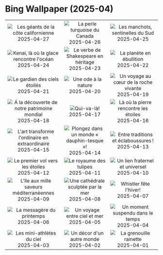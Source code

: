# Bing Wallpaper (2025-04)

|  |  |  |
|:---:|:---:|:---:|
| ![](https://www.bing.com/th?id=OHR.RedwoodGrove_FR-CA2674343788_400x240.jpg "Les géants de la côte californienne") 2025-04-27 | ![](https://www.bing.com/th?id=OHR.BrucePeninsula_FR-CA9084486245_400x240.jpg "La perle turquoise du Canada") 2025-04-26 | ![](https://www.bing.com/th?id=OHR.MagellanicPenguin_FR-CA5009837918_400x240.jpg "Les manchots, sentinelles du Sud") 2025-04-25 |
| ![](https://www.bing.com/th?id=OHR.KenaiSpires_FR-CA4625250704_400x240.jpg "Kenai, là où la glace rencontre l'océan") 2025-04-24 | ![](https://www.bing.com/th?id=OHR.GlobeTheatre_FR-CA4288984351_400x240.jpg "Le verbe de Shakespeare en héritage") 2025-04-23 | ![](https://www.bing.com/th?id=OHR.YellowstoneSpring_FR-CA1960442919_400x240.jpg "La planète en ébullition") 2025-04-22 |
| ![](https://www.bing.com/th?id=OHR.JoshuaStars_FR-CA1371442285_400x240.jpg "Le gardien des ciels étoilés") 2025-04-21 | ![](https://www.bing.com/th?id=OHR.BunnyLove_FR-CA0827299821_400x240.jpg "Une ode à la nature") 2025-04-20 | ![](https://www.bing.com/th?id=OHR.ZionValley_FR-CA5154039067_400x240.jpg "Un voyage au cœur de la roche vivante") 2025-04-19 |
| ![](https://www.bing.com/th?id=OHR.GoremeTurkey_FR-CA7490534798_400x240.jpg "Á la découverte de notre patrimoine mondial") 2025-04-18 | ![](https://www.bing.com/th?id=OHR.EcuadorBird_FR-CA4387782439_400x240.jpg "Qui-va-là!") 2025-04-17 | ![](https://www.bing.com/th?id=OHR.KachinaBridge_FR-CA2353131733_400x240.jpg "Là où la pierre rencontre les étoiles") 2025-04-16 |
| ![](https://www.bing.com/th?id=OHR.BeachArt_FR-CA1945523130_400x240.jpg "L'art transforme l'ordinaire en extraordinaire") 2025-04-15 | ![](https://www.bing.com/th?id=OHR.SpottedDolphins_FR-CA1398136066_400x240.jpg "Plongez dans un monde « dauphin-tesque »!") 2025-04-14 | ![](https://www.bing.com/th?id=OHR.ThailandPagodas_FR-CA4441520959_400x240.jpg "Entre traditions et éclaboussures !") 2025-04-13 |
| ![](https://www.bing.com/th?id=OHR.SpaceFlight_FR-CA9146561784_400x240.jpg "Le premier vol vers les étoiles") 2025-04-12 | ![](https://www.bing.com/th?id=OHR.TulipsWindmill_FR-CA8325142207_400x240.jpg "Le royaume des tulipes") 2025-04-11 | ![](https://www.bing.com/th?id=OHR.LittleFoxes_FR-CA7956538809_400x240.jpg "Un lien fraternel et universel") 2025-04-10 |
| ![](https://www.bing.com/th?id=OHR.BlueNaxos_FR-CA7619118944_400x240.jpg "L'île aux mille saveurs méditerranéennes") 2025-04-09 | ![](https://www.bing.com/th?id=OHR.LagoaPortugal_FR-CA7999010922_400x240.jpg "Une cathédrale sculptée par la mer") 2025-04-08 | ![](https://www.bing.com/th?id=OHR.WhistlerSnowboard_FR-CA2302818424_400x240.jpg "Whistler fête l'hiver!") 2025-04-07 |
| ![](https://www.bing.com/th?id=OHR.YellowWarbler_FR-CA2010153906_400x240.jpg "La messagère du printemps") 2025-04-06 | ![](https://www.bing.com/th?id=OHR.GaztelugatxeSunset_FR-CA0080559519_400x240.jpg "Un voyage entre ciel et mer") 2025-04-05 | ![](https://www.bing.com/th?id=OHR.CherryBlossomDC_FR-CA9304920775_400x240.jpg "Un moment suspendu dans le temps") 2025-04-04 |
| ![](https://www.bing.com/th?id=OHR.RufousHummingbird_FR-CA8727304764_400x240.jpg "Les mini-athlètes du ciel") 2025-04-03 | ![](https://www.bing.com/th?id=OHR.UtahBadlands_FR-CA1740090528_400x240.jpg "Un décor d'un autre monde") 2025-04-02 | ![](https://www.bing.com/th?id=OHR.TicanFrog_FR-CA1574191785_400x240.jpg "La grenouille rainette") 2025-04-01 |
